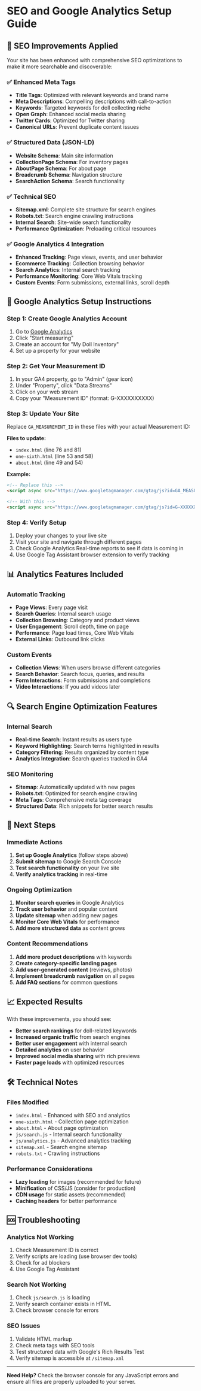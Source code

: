 # SEO and Google Analytics Setup Guide

## 🚀 SEO Improvements Applied

Your site has been enhanced with comprehensive SEO optimizations to make it more searchable and discoverable:

### ✅ Enhanced Meta Tags
- **Title Tags**: Optimized with relevant keywords and brand name
- **Meta Descriptions**: Compelling descriptions with call-to-action
- **Keywords**: Targeted keywords for doll collecting niche
- **Open Graph**: Enhanced social media sharing
- **Twitter Cards**: Optimized for Twitter sharing
- **Canonical URLs**: Prevent duplicate content issues

### ✅ Structured Data (JSON-LD)
- **Website Schema**: Main site information
- **CollectionPage Schema**: For inventory pages
- **AboutPage Schema**: For about page
- **Breadcrumb Schema**: Navigation structure
- **SearchAction Schema**: Search functionality

### ✅ Technical SEO
- **Sitemap.xml**: Complete site structure for search engines
- **Robots.txt**: Search engine crawling instructions
- **Internal Search**: Site-wide search functionality
- **Performance Optimization**: Preloading critical resources

### ✅ Google Analytics 4 Integration
- **Enhanced Tracking**: Page views, events, and user behavior
- **Ecommerce Tracking**: Collection browsing behavior
- **Search Analytics**: Internal search tracking
- **Performance Monitoring**: Core Web Vitals tracking
- **Custom Events**: Form submissions, external links, scroll depth

## 🔧 Google Analytics Setup Instructions

### Step 1: Create Google Analytics Account
1. Go to [Google Analytics](https://analytics.google.com/)
2. Click "Start measuring"
3. Create an account for "My Doll Inventory"
4. Set up a property for your website

### Step 2: Get Your Measurement ID
1. In your GA4 property, go to "Admin" (gear icon)
2. Under "Property", click "Data Streams"
3. Click on your web stream
4. Copy your "Measurement ID" (format: G-XXXXXXXXXX)

### Step 3: Update Your Site
Replace `GA_MEASUREMENT_ID` in these files with your actual Measurement ID:

**Files to update:**
- `index.html` (line 76 and 81)
- `one-sixth.html` (line 53 and 58)
- `about.html` (line 49 and 54)

**Example:**
```html
<!-- Replace this -->
<script async src="https://www.googletagmanager.com/gtag/js?id=GA_MEASUREMENT_ID"></script>

<!-- With this -->
<script async src="https://www.googletagmanager.com/gtag/js?id=G-XXXXXXXXXX"></script>
```

### Step 4: Verify Setup
1. Deploy your changes to your live site
2. Visit your site and navigate through different pages
3. Check Google Analytics Real-time reports to see if data is coming in
4. Use Google Tag Assistant browser extension to verify tracking

## 📊 Analytics Features Included

### Automatic Tracking
- **Page Views**: Every page visit
- **Search Queries**: Internal search usage
- **Collection Browsing**: Category and product views
- **User Engagement**: Scroll depth, time on page
- **Performance**: Page load times, Core Web Vitals
- **External Links**: Outbound link clicks

### Custom Events
- **Collection Views**: When users browse different categories
- **Search Behavior**: Search focus, queries, and results
- **Form Interactions**: Form submissions and completions
- **Video Interactions**: If you add videos later

## 🔍 Search Engine Optimization Features

### Internal Search
- **Real-time Search**: Instant results as users type
- **Keyword Highlighting**: Search terms highlighted in results
- **Category Filtering**: Results organized by content type
- **Analytics Integration**: Search queries tracked in GA4

### SEO Monitoring
- **Sitemap**: Automatically updated with new pages
- **Robots.txt**: Optimized for search engine crawling
- **Meta Tags**: Comprehensive meta tag coverage
- **Structured Data**: Rich snippets for better search results

## 🚀 Next Steps

### Immediate Actions
1. **Set up Google Analytics** (follow steps above)
2. **Submit sitemap** to Google Search Console
3. **Test search functionality** on your live site
4. **Verify analytics tracking** in real-time

### Ongoing Optimization
1. **Monitor search queries** in Google Analytics
2. **Track user behavior** and popular content
3. **Update sitemap** when adding new pages
4. **Monitor Core Web Vitals** for performance
5. **Add more structured data** as content grows

### Content Recommendations
1. **Add more product descriptions** with keywords
2. **Create category-specific landing pages**
3. **Add user-generated content** (reviews, photos)
4. **Implement breadcrumb navigation** on all pages
5. **Add FAQ sections** for common questions

## 📈 Expected Results

With these improvements, you should see:
- **Better search rankings** for doll-related keywords
- **Increased organic traffic** from search engines
- **Better user engagement** with internal search
- **Detailed analytics** on user behavior
- **Improved social media sharing** with rich previews
- **Faster page loads** with optimized resources

## 🛠️ Technical Notes

### Files Modified
- `index.html` - Enhanced with SEO and analytics
- `one-sixth.html` - Collection page optimization
- `about.html` - About page optimization
- `js/search.js` - Internal search functionality
- `js/analytics.js` - Advanced analytics tracking
- `sitemap.xml` - Search engine sitemap
- `robots.txt` - Crawling instructions

### Performance Considerations
- **Lazy loading** for images (recommended for future)
- **Minification** of CSS/JS (consider for production)
- **CDN usage** for static assets (recommended)
- **Caching headers** for better performance

## 🆘 Troubleshooting

### Analytics Not Working
1. Check Measurement ID is correct
2. Verify scripts are loading (use browser dev tools)
3. Check for ad blockers
4. Use Google Tag Assistant

### Search Not Working
1. Check `js/search.js` is loading
2. Verify search container exists in HTML
3. Check browser console for errors

### SEO Issues
1. Validate HTML markup
2. Check meta tags with SEO tools
3. Test structured data with Google's Rich Results Test
4. Verify sitemap is accessible at `/sitemap.xml`

---

**Need Help?** Check the browser console for any JavaScript errors and ensure all files are properly uploaded to your server.
